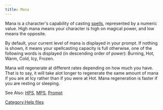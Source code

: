 ```yaml
---
title: Mana
---
```


Mana is a character's capability of casting [spells](spells "wikilink"),
represented by a numeric value. High mana means your character is high
on magical power, and low means the opposite.

By default, your current level of mana is displayed in your prompt. If
nothing is shown, it means your spellcasting capacity is full otherwise,
one of the following words is displayed (in descending order of power):
Burning, Hot, Warm, Cold, Icy, Frozen.

Mana will regenerate at different rates depending on how much you have.
That is to say, it will take alot longer to regenerate the same amount
of mana if you are at Icy rather than if you were at Hot. Mana
regeneration is faster if you are resting or sleeping.

See Also: [HPS](HPS "wikilink"), [MPS](MPS "wikilink"),
[Prompt](Prompt "wikilink")

[Category:Help files](Category:Help_files "wikilink")
